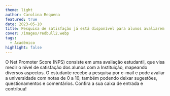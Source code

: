 ```yaml
---
theme: light
author: Carolina Requena
featured: true
date: 2023-05-10
title: Pesquisa de satisfação já está disponível para alunos avaliarem a Estácio TJ
cover: /images/redbull2.webp
tags:
  - Acadêmico
highlight: false
---
```

O Net Promoter Score (NPS) consiste em uma avaliação estudantil, que visa medir o nível de satisfação dos alunos com a Instituição, mapeando diversos aspectos. O estudante recebe a pesquisa por e-mail e pode avaliar a universidade com notas de 0 a 10, também podendo deixar sugestões, questionamentos e comentários. Confira a sua caixa de entrada e contribua!